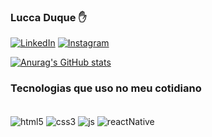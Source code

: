 ### Lucca Duque ✋

[![LinkedIn](https://img.shields.io/badge/LinkedIn-0077B5?style=for-the-badge&logo=linkedin&logoColor=white)]((www.linkedin.com/in/luccaduque))
[![Instagram](https://img.shields.io/badge/Instagram-E4405F?style=for-the-badge&logo=instagram&logoColor=white)]((https://www.instagram.com/luccaduque/))



[![Anurag's GitHub stats](https://github-readme-stats.vercel.app/api?username=luccaduque&show_icons=true&theme=gruvbox)](https://github.com/luccaduque/github-readme-stats)

### Tecnologias que uso no meu cotidiano

<div style="display: inline_block"> <br>
    <img align="center" alt="html5" src="https://img.shields.io/badge/HTML5-E34F26?style=for-the-badge&logo=html5&logoColor=white"/>
    <img align="center" alt="css3" src="https://img.shields.io/badge/CSS3-1572B6?style=for-the-badge&logo=css3&logoColor=white"/>
    <img align="center" alt="js" src="https://img.shields.io/badge/JavaScript-F7DF1E?style=for-the-badge&logo=javascript&logoColor=black"/>
    <img align="center" alt="reactNative" src="https://img.shields.io/badge/React_Native-20232A?style=for-the-badge&logo=react&logoColor=61DAFB"/>
</div>
